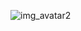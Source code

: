 
![img_avatar2](https://user-images.githubusercontent.com/89581474/131085494-225c7128-7d4d-475b-9733-b4759fc03ae6.png)
